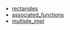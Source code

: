 - [rectangles](rectangles/README.md)
- [associated_functions](associated_functions/README.md)
- [multiple_impl](multiple_impl/README.md)